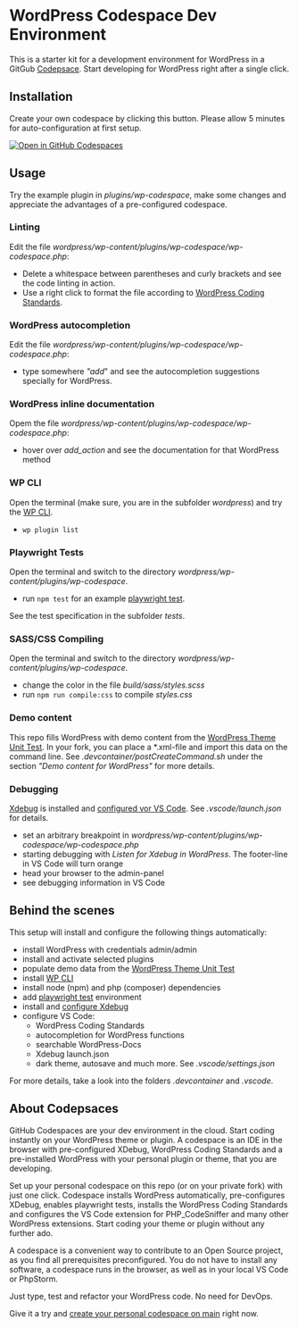 # WordPress Codespace Dev Environment

This is a starter kit for a development environment for WordPress in a GitGub [Codepsace](https://github.com/features/codespaces).
Start developing for WordPress right after a single click.

## Installation
Create your own codespace by clicking this button. Please allow 5 minutes for auto-configuration at first setup. 

[![Open in GitHub Codespaces](https://github.com/codespaces/badge.svg)](https://github.com/codespaces/new?hide_repo_select=true&ref=main&repo=586814971&devcontainer_path=.devcontainer%2Fdevcontainer.json&location=WestEurope)

## Usage
Try the example plugin in _plugins/wp-codespace_, make some changes and appreciate the advantages of a pre-configured codespace.

### Linting
Edit the file _wordpress/wp-content/plugins/wp-codespace/wp-codespace.php_:
- Delete a whitespace between parentheses and curly brackets and see the code linting in action. 
- Use a right click to format the file according to [WordPress Coding Standards](https://developer.wordpress.org/coding-standards/wordpress-coding-standards/).

### WordPress autocompletion
Edit the file _wordpress/wp-content/plugins/wp-codespace/wp-codespace.php_:
- type somewhere _"add_" and see the autocompletion suggestions specially for WordPress.

### WordPress inline documentation
Opem the file _wordpress/wp-content/plugins/wp-codespace/wp-codespace.php_:
- hover over _add_action_ and see the documentation for that WordPress method

### WP CLI
Open the terminal (make sure, you are in the subfolder _wordpress_) and try the [WP CLI](https://wp-cli.org/).
- `wp plugin list`

### Playwright Tests
Open the terminal and switch to the directory _wordpress/wp-content/plugins/wp-codespace_.
- run `npm test` for an example [playwright test](https://playwright.dev/).

See the test specification in the subfolder _tests_.

### SASS/CSS Compiling
Open the terminal and switch to the directory _wordpress/wp-content/plugins/wp-codespace_.
- change the color in the file _build/sass/styles.scss_
- run `npm run compile:css` to compile _styles.css_

### Demo content
This repo fills WordPress with demo content from the [WordPress Theme Unit Test](https://codex.wordpress.org/Theme_Unit_Test). In your fork, you can place a *.xml-file and import this data on the command line. See _.devcontainer/postCreateCommand.sh_ under the section _"Demo content for WordPress"_ for more details.

### Debugging
[Xdebug](https://xdebug.org/) is installed and [configured vor VS Code](https://marketplace.visualstudio.com/items?itemName=xdebug.php-debug). See _.vscode/launch.json_ for details.
- set an arbitrary breakpoint in _wordpress/wp-content/plugins/wp-codespace/wp-codespace.php_
- starting debugging with _Listen for Xdebug in WordPress_. The footer-line in VS Code will turn orange
- head your browser to the admin-panel 
- see debugging information in VS Code

## Behind the scenes
This setup will install and configure the following things automatically:
- install WordPress with credentials admin/admin
- install and activate selected plugins
- populate demo data from the [WordPress Theme Unit Test](https://codex.wordpress.org/Theme_Unit_Test)
- install [WP CLI](https://wp-cli.org/)
- install node (npm) and php (composer) dependencies
- add [playwright test](https://playwright.dev/) environment
- install and [configure Xdebug]((https://marketplace.visualstudio.com/items?itemName=xdebug.php-debug))
- configure VS Code:
  - WordPress Coding Standards
  - autocompletion for WordPress functions
  - searchable WordPress-Docs
  - Xdebug launch.json
  - dark theme, autosave and much more. See _.vscode/settings.json_
 
 For more details, take a look into the folders _.devcontainer_ and _.vscode_.

## About Codepsaces
GitHub Codespaces are your dev environment in the cloud. Start coding instantly on your WordPress theme or plugin. A codespace is an IDE in the browser with pre-configured XDebug, WordPress Coding Standards and a pre-installed WordPress with your personal plugin or theme, that you are developing.

Set up your personal codespace on this repo (or on your private fork) with just one click. Codespace installs WordPress automatically, pre-configures XDebug, enables playwright tests, installs the WordPress Coding Standards and configures the VS Code extension for PHP_CodeSniffer and many other WordPress extensions. Start coding your theme or plugin without any further ado.

A codespace is a convenient way to contribute to an Open Source project, as you find all prerequisites preconfigured. You do not have to install any software, a codespace runs in the browser, as well as in your local VS Code or PhpStorm.

Just type, test and refactor your WordPress code. No need for DevOps.

Give it a try and [create your personal codespace on main](https://github.com/codespaces/new?hide_repo_select=true&ref=main&repo=586814971&devcontainer_path=.devcontainer%2Fdevcontainer.json&location=WestEurope) right now.
